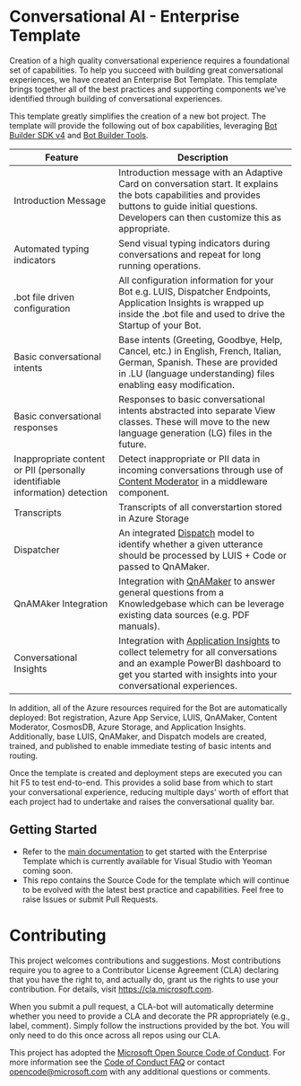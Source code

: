 # Conversational AI - Enterprise Template

Creation of a high quality conversational experience requires a foundational set of capabilities. To help you succeed with building great conversational experiences, we have created an Enterprise Bot Template. This template brings together all of the best practices and supporting components we've identified through building of conversational experiences.

This template greatly simplifies the creation of a new bot project. The template will provide the following out of box capabilities, leveraging [Bot Builder SDK v4](https://github.com/Microsoft/botbuilder) and [Bot Builder Tools](https://github.com/Microsoft/botbuilder-tools).

Feature | Description |
------------ | -------------
Introduction Message | Introduction message with an Adaptive Card on conversation start. It explains the bots capabilities and provides buttons to guide initial questions. Developers can then customize this as appropriate.
Automated typing indicators  | Send visual typing indicators during conversations and repeat for long running operations.
.bot file driven configuration | All configuration information for your Bot e.g. LUIS, Dispatcher Endpoints, Application Insights is wrapped up inside the .bot file and used to drive the Startup of your Bot.
Basic conversational intents  | Base intents (Greeting, Goodbye, Help, Cancel, etc.) in English, French, Italian, German, Spanish. These are provided in .LU (language understanding) files enabling easy modification.
Basic conversational responses  | Responses to basic conversational intents abstracted into separate View classes. These will move to the new language generation (LG) files in the future.
Inappropriate content or PII (personally identifiable information) detection  |Detect inappropriate or PII data in incoming conversations through use of [Content Moderator](https://azure.microsoft.com/en-us/services/cognitive-services/content-moderator/) in a middleware component.
Transcripts  | Transcripts of all converstartion stored in Azure Storage
Dispatcher | An integrated [Dispatch](https://docs.microsoft.com/en-us/azure/bot-service/bot-builder-tutorial-dispatch?view=azure-bot-service-4.0&tabs=csaddref%2Ccsbotconfig) model to identify whether a given utterance should be processed by LUIS + Code or passed to QnAMaker.
QnAMAker Integration  | Integration with [QnAMaker](https://www.qnamaker.ai) to answer general questions from a Knowledgebase which can be leverage existing data sources (e.g. PDF manuals).
Conversational Insights  | Integration with [Application Insights](https://azure.microsoft.com/en-gb/services/application-insights/) to collect telemetry for all conversations and an example PowerBI dashboard to get you started with insights into your conversational experiences.

In addition, all of the Azure resources required for the Bot are automatically deployed: Bot registration, Azure App Service, LUIS, QnAMaker, Content Moderator, CosmosDB, Azure Storage, and Application Insights. Additionally, base LUIS, QnAMaker, and Dispatch models are created, trained, and published to enable immediate testing of basic intents and routing.

Once the template is created and deployment steps are executed you can hit F5 to test end-to-end. This provides a solid base from which to start your conversational experience, reducing multiple days' worth of effort that each project had to undertake and raises the conversational quality bar.

## Getting Started

- Refer to the [main documentation](https://docs.microsoft.com/en-us/azure/bot-service/bot-builder-enterprise-template-create-project?view=azure-bot-service-4.0
) to get started with the Enterprise Template which is currently available for Visual Studio with Yeoman coming soon.
- This repo contains the Source Code for the template which will continue to be evolved with the latest best practice and capabilities. Feel free to raise Issues or submit Pull Requests.

# Contributing

This project welcomes contributions and suggestions.  Most contributions require you to agree to a
Contributor License Agreement (CLA) declaring that you have the right to, and actually do, grant us
the rights to use your contribution. For details, visit https://cla.microsoft.com.

When you submit a pull request, a CLA-bot will automatically determine whether you need to provide
a CLA and decorate the PR appropriately (e.g., label, comment). Simply follow the instructions
provided by the bot. You will only need to do this once across all repos using our CLA.

This project has adopted the [Microsoft Open Source Code of Conduct](https://opensource.microsoft.com/codeofconduct/).
For more information see the [Code of Conduct FAQ](https://opensource.microsoft.com/codeofconduct/faq/) or
contact [opencode@microsoft.com](mailto:opencode@microsoft.com) with any additional questions or comments.
